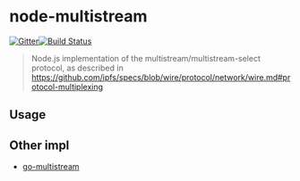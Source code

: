 node-multistream
================

[![Gitter](https://badges.gitter.im/Join%20Chat.svg)](https://gitter.im/ipfs/ipfs?utm_source=badge&utm_medium=badge&utm_campaign=pr-badge)[![Build Status](https://travis-ci.org/diasdavid/node-multistream.svg)](https://travis-ci.org/diasdavid/node-multistream)

> Node.js implementation of the multistream/multistream-select protocol, as described in https://github.com/ipfs/specs/blob/wire/protocol/network/wire.md#protocol-multiplexing

## Usage



## Other impl

- [go-multistream](https://github.com/whyrusleeping/go-multistream)
